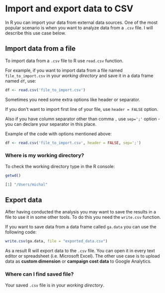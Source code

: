 # Import and export data to CSV

In R you can import your data from external data sources. One of the most popular scenario is when you want to analyze data from a `.csv` file. I will describe this use case below.

## Import data from a file

To import data from a `.csv` file to R use `read.csv` function.

For example, if you want to import data from a file named `file_to_import.csv` in your _working directory_ and save it in a data frame named `df`, use:

```r
df <- read.csv('file_to_import.csv')
```

Sometimes you need some extra options like header or separator.

If you don't want to import first line of your file, use `header = FALSE` option.

Also if you have column separator other than comma `,` use `sep=';'` option - you can declare your separator in this place.

Example of the code with options mentioned above:

```r
df <- read.csv('file_to_import.csv', header = FALSE, sep=';')
```

### Where is my working directory?

To check the working directory type in the R console:

```r
getwd()
```

```r
[1] "/Users/michal"
```

## Export data

After having conducted the analysis you may want to save the results in a file to use it in some other tools. To do this you need the `write.csv` function.

If you want to save data from a data frame called `ga.data` you can use the following code:

```r
write.csv(ga.data, file = "exported_data.csv")
```

As a result R will export data to the `.csv` file. You can open it in every text editor or spreadsheet \(i.e. Microsoft Excel\). The other use case is to upload data as **custom dimension** or **campaign cost data** to Google Analytics.

### Where can I find saved file?

Your saved `.csv` file is in your _working directory_.

